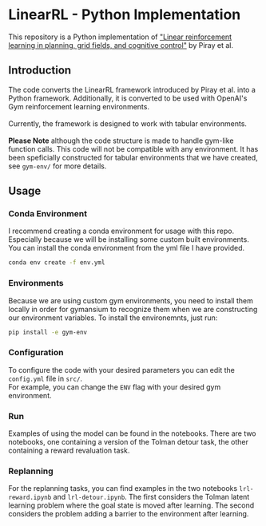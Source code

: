 # LinearRL - Python Implementation
This repository is a Python implementation of ["Linear reinforcement learning in planning, grid fields, and cognitive control"](https://www.nature.com/articles/s41467-021-25123-3) by Piray et al.

## Introduction
The code converts the LinearRL framework introduced by Piray et al. into a Python framework. Additionally, it is converted to be used with OpenAI's Gym reinforcement learning environments. <br> <br>
Currently, the framework is designed to work with tabular environments. <br> <br>
**Please Note** although the code structure is made to handle gym-like function calls. This code will not be compatible with any environment. It has been speficially constructed for tabular environments that we have created, see `gym-env/` for more details.

## Usage
### Conda Environment
I recommend creating a conda environment for usage with this repo. Especially because we will be installing some custom built environments. You can install the conda environment from the yml file I have provided.
```bash
conda env create -f env.yml
```

### Environments
Because we are using custom gym environments, you need to install them locally in order for gymansium to recognize them when we are constructing our environment variables. To install the environemnts, just run:
```bash
pip install -e gym-env
```

### Configuration
To configure the code with your desired parameters you can edit the `config.yml` file in `src/`. <br>
For example, you can change the `ENV` flag with your desired gym environment.

### Run
Examples of using the model can be found in the notebooks. There are two notebooks, one containing a version of the Tolman detour task, the other containing a reward revaluation task.

### Replanning
For the replanning tasks, you can find examples in the two notebooks `lrl-reward.ipynb` and `lrl-detour.ipynb`. The first considers the Tolman latent learning problem where the goal state is moved after learning. 
The second considers the problem adding a barrier to the environment after learning.
